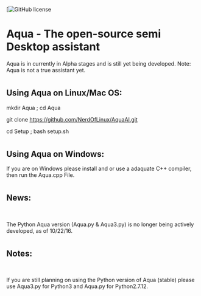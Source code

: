 [![GitHub license](https://img.shields.io/wercker/ci/wercker/docs.svg)

# <h1> Aqua - The open-source semi Desktop assistant </h1>
   Aqua is in currently in Alpha stages and is still yet being developed.
   Note: Aqua is not a true assistant yet.


# <h2> Using Aqua on Linux/Mac OS: </h2> 
   mkdir Aqua ; cd Aqua <br>
   
   git clone https://github.com/NerdOfLinux/AquaAI.git<br>  
   
   cd Setup ; bash setup.sh   

# <h2> Using Aqua on Windows: </h2>
   If you are on Windows please install and or use a adaquate C++ compiler, then run the Aqua.cpp File.
 
 
# <h2> News: </h2> <br>
   The Python Aqua version (Aqua.py & Aqua3.py) is no longer being actively developed, as of 10/22/16.

# <h2> Notes: </h2> <br>
   If you are still planning on using the Python version of Aqua (stable) please use Aqua3.py for Python3 and Aqua.py for Python2.7.12.
